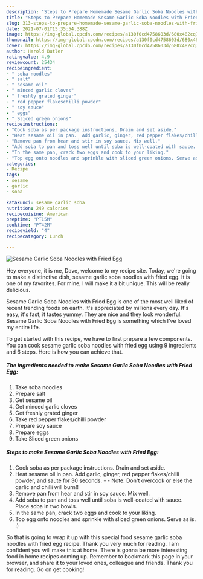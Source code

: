 ```yaml
---
description: "Steps to Prepare Homemade Sesame Garlic Soba Noodles with Fried Egg"
title: "Steps to Prepare Homemade Sesame Garlic Soba Noodles with Fried Egg"
slug: 313-steps-to-prepare-homemade-sesame-garlic-soba-noodles-with-fried-egg
date: 2021-07-01T15:35:54.388Z
image: https://img-global.cpcdn.com/recipes/a130f0cd4758603d/680x482cq70/sesame-garlic-soba-noodles-with-fried-egg-recipe-main-photo.jpg
thumbnail: https://img-global.cpcdn.com/recipes/a130f0cd4758603d/680x482cq70/sesame-garlic-soba-noodles-with-fried-egg-recipe-main-photo.jpg
cover: https://img-global.cpcdn.com/recipes/a130f0cd4758603d/680x482cq70/sesame-garlic-soba-noodles-with-fried-egg-recipe-main-photo.jpg
author: Harold Butler
ratingvalue: 4.9
reviewcount: 25434
recipeingredient:
- " soba noodles"
- " salt"
- " sesame oil"
- " minced garlic cloves"
- " freshly grated ginger"
- " red pepper flakeschilli powder"
- " soy sauce"
- " eggs"
- " Sliced green onions"
recipeinstructions:
- "Cook soba as per package instructions. Drain and set aside."
- "Heat sesame oil in pan.  Add garlic, ginger, red pepper flakes/chilli powder, and sauté for 30 seconds.   Note: Don&#39;t overcook or else the garlic and chilli will burn!!"
- "Remove pan from hear and stir in soy sauce. Mix well."
- "Add soba to pan and toss well until soba is well-coated with sauce. Place soba in two bowls."
- "In the same pan, crack two eggs and cook to your liking."
- "Top egg onto noodles and sprinkle with sliced green onions. Serve as is. :)"
categories:
- Recipe
tags:
- sesame
- garlic
- soba

katakunci: sesame garlic soba 
nutrition: 249 calories
recipecuisine: American
preptime: "PT15M"
cooktime: "PT42M"
recipeyield: "4"
recipecategory: Lunch

---
```



![Sesame Garlic Soba Noodles with Fried Egg](https://img-global.cpcdn.com/recipes/a130f0cd4758603d/680x482cq70/sesame-garlic-soba-noodles-with-fried-egg-recipe-main-photo.jpg)

Hey everyone, it is me, Dave, welcome to my recipe site. Today, we're going to make a distinctive dish, sesame garlic soba noodles with fried egg. It is one of my favorites. For mine, I will make it a bit unique. This will be really delicious.

Sesame Garlic Soba Noodles with Fried Egg is one of the most well liked of recent trending foods on earth. It's appreciated by millions every day. It's easy, it's fast, it tastes yummy. They are nice and they look wonderful. Sesame Garlic Soba Noodles with Fried Egg is something which I've loved my entire life.




To get started with this recipe, we have to first prepare a few components. You can cook sesame garlic soba noodles with fried egg using 9 ingredients and 6 steps. Here is how you can achieve that.

<!--inarticleads1-->

##### The ingredients needed to make Sesame Garlic Soba Noodles with Fried Egg:

1. Take  soba noodles
1. Prepare  salt
1. Get  sesame oil
1. Get  minced garlic cloves
1. Get  freshly grated ginger
1. Take  red pepper flakes/chilli powder
1. Prepare  soy sauce
1. Prepare  eggs
1. Take  Sliced green onions




<!--inarticleads2-->

##### Steps to make Sesame Garlic Soba Noodles with Fried Egg:

1. Cook soba as per package instructions. Drain and set aside.
1. Heat sesame oil in pan.  Add garlic, ginger, red pepper flakes/chilli powder, and sauté for 30 seconds.  -  - Note: Don&#39;t overcook or else the garlic and chilli will burn!!
1. Remove pan from hear and stir in soy sauce. Mix well.
1. Add soba to pan and toss well until soba is well-coated with sauce. Place soba in two bowls.
1. In the same pan, crack two eggs and cook to your liking.
1. Top egg onto noodles and sprinkle with sliced green onions. Serve as is. :)




So that is going to wrap it up with this special food sesame garlic soba noodles with fried egg recipe. Thank you very much for reading. I am confident you will make this at home. There is gonna be more interesting food in home recipes coming up. Remember to bookmark this page in your browser, and share it to your loved ones, colleague and friends. Thank you for reading. Go on get cooking!
